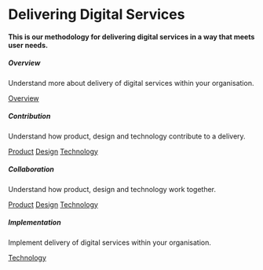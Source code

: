 <div class="jumbotron jumbotron-fluid">
  <h1 class='text-center'>Delivering Digital Services</h1>
  <h4 class='text-center'>This is our methodology for delivering digital services in a way that meets user needs.</h4>
</div>

<div class="container">
  <div class="row">
    <div class="col">
      <div class="card-body card-border">
        <h5 class="card-title">Overview</h5>
        <p class="card-text">Understand more about delivery of digital services within your organisation.</p>
        <a href="./digital" class="btn btn-success">Overview</a>
      </div>
    </div>
    <div class="col">
      <div class="card-body card-border">
        <h5 class="card-title">Contribution</h5>
        <p class="card-text">Understand how product, design and technology contribute to a delivery.</p>
        <a href="./design#contribute" class="btn btn-success">Product</a>
        <a href="./product#contribute" class="btn btn-success">Design</a>
        <a href="./technology#contribute" class="btn btn-success">Technology</a>
      </div>
    </div>
  </div>

  <div class="row">
    <div class="col">
      <div class="card-body card-border">
        <h5 class="card-title">Collaboration</h5>
        <p class="card-text">Understand how product, design and technology work together.</p>
        <a href="./design#collaborate" class="btn btn-success">Product</a>
        <a href="./product#collaborate" class="btn btn-success">Design</a>
        <a href="./technology#collaborate" class="btn btn-success">Technology</a>
      </div>
    </div>
    <div class="col">
      <div class="card-body card-border">
        <h5 class="card-title">Implementation</h5>
        <p class="card-text">Implement delivery of digital services within your organisation.</p>
        <a href="./technology#implement" class="btn btn-success">Technology</a>
      </div>
    </div>
  </div>
</div>

